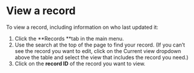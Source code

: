 

# View a record

To view a record, including information on who last updated it:

1. Click the&nbsp;**Records&nbsp;**tab in the main menu.
2. Use the search at the top of the page to find your record. (If you can’t see the record you want to edit, click on the Current view dropdown above the table and select the view that includes the record you need.)
3. Click on the **record ID**&nbsp;of the record you want to view.